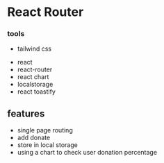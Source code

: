 # React Router

### tools

- tailwind css

* react
* react-router
* react chart
* localstorage
* react toastify

## features

- single page routing
- add donate
- store in local storage
- using a chart to check user donation percentage
